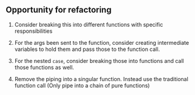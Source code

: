 ## Opportunity for refactoring

1. Consider breaking this into different functions with specific responsibilities

2. For the args been sent to the function, consider creating intermediate variables to hold them and pass those to the function call.

3. For the nested `case`, consider breaking those into functions and call those functions as well.

4. Remove the piping into a singular function. Instead use the traditional function call (Only pipe into a chain of pure functions)
